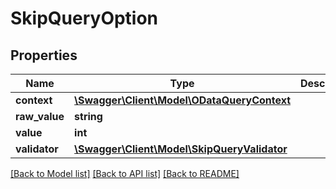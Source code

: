 # SkipQueryOption

## Properties
Name | Type | Description | Notes
------------ | ------------- | ------------- | -------------
**context** | [**\Swagger\Client\Model\ODataQueryContext**](ODataQueryContext.md) |  | [optional] 
**raw_value** | **string** |  | [optional] 
**value** | **int** |  | [optional] 
**validator** | [**\Swagger\Client\Model\SkipQueryValidator**](SkipQueryValidator.md) |  | [optional] 

[[Back to Model list]](../README.md#documentation-for-models) [[Back to API list]](../README.md#documentation-for-api-endpoints) [[Back to README]](../README.md)


